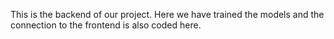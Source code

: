 This is the backend of our project.
Here we have trained the models and the connection to the frontend is also coded here.
